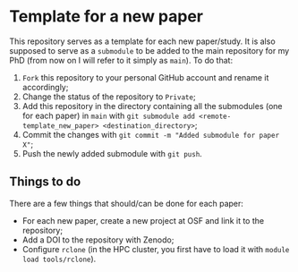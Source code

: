 # Template for a new paper

This repository serves as a template for each new paper/study. It is also supposed to serve as a `submodule` to be added to the main repository for my PhD (from now on I will refer to it simply as `main`). To do that:
1. `Fork` this repository to your personal GitHub account and rename it accordingly;
1. Change the status of the repository to `Private`;
1. Add this repository in the directory containing all the submodules (one for each paper) in `main` with `git submodule add <remote-template_new_paper> <destination_directory>`;
1. Commit the changes with `git commit -m "Added submodule for paper X"`;
1. Push the newly added submodule with `git push`.

## Things to do
There are a few things that should/can be done for each paper:
* For each new paper, create a new project at OSF and link it to the repository;
* Add a DOI to the repository with Zenodo;
* Configure `rclone` (in the HPC cluster, you first have to load it with `module load tools/rclone`).

